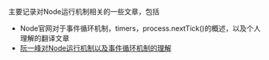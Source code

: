 主要记录对Node运行机制相关的一些文章，包括
- Node官网对于事件循环机制，timers，process.nextTick()的概述，以及个人理解的翻译文章
- [阮一峰对Node运行机制以及事件循环机制的理解](http://www.ruanyifeng.com/blog/2014/10/event-loop.html)
